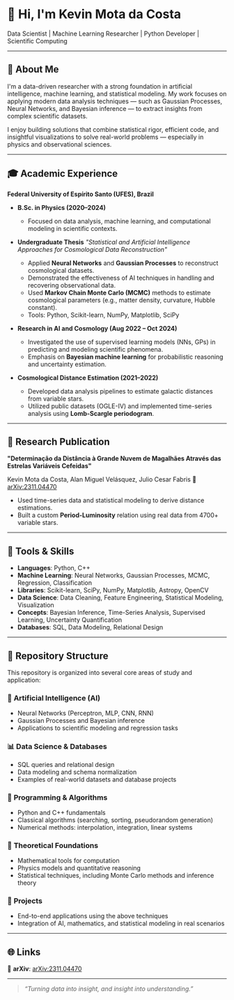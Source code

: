 # 👋 Hi, I'm Kevin Mota da Costa

Data Scientist | Machine Learning Researcher | Python Developer | Scientific Computing

---

## 📌 About Me

I'm a data-driven researcher with a strong foundation in artificial intelligence, machine learning, and statistical modeling. My work focuses on applying modern data analysis techniques — such as Gaussian Processes, Neural Networks, and Bayesian inference — to extract insights from complex scientific datasets.

I enjoy building solutions that combine statistical rigor, efficient code, and insightful visualizations to solve real-world problems — especially in physics and observational sciences.

---

## 🎓 Academic Experience

**Federal University of Espírito Santo (UFES), Brazil**

* **B.Sc. in Physics (2020–2024)**

  * Focused on data analysis, machine learning, and computational modeling in scientific contexts.

* **Undergraduate Thesis**
  *"Statistical and Artificial Intelligence Approaches for Cosmological Data Reconstruction"*

  * Applied **Neural Networks** and **Gaussian Processes** to reconstruct cosmological datasets.
  * Demonstrated the effectiveness of AI techniques in handling and recovering observational data.
  * Used **Markov Chain Monte Carlo (MCMC)** methods to estimate cosmological parameters (e.g., matter density, curvature, Hubble constant).
  * Tools: Python, Scikit-learn, NumPy, Matplotlib, SciPy

* **Research in AI and Cosmology (Aug 2022 – Oct 2024)**

  * Investigated the use of supervised learning models (NNs, GPs) in predicting and modeling scientific phenomena.
  * Emphasis on **Bayesian machine learning** for probabilistic reasoning and uncertainty estimation.

* **Cosmological Distance Estimation (2021–2022)**

  * Developed data analysis pipelines to estimate galactic distances from variable stars.
  * Utilized public datasets (OGLE-IV) and implemented time-series analysis using **Lomb-Scargle periodogram**.

---

## 📄 Research Publication

**"Determinação da Distância à Grande Nuvem de Magalhães Através das Estrelas Variáveis Cefeidas"**



Kevin Mota da Costa, Alan Miguel Velásquez, Julio Cesar Fabris
📄 [arXiv:2311.04470](https://arxiv.org/abs/2311.04470)

* Used time-series data and statistical modeling to derive distance estimations.
* Built a custom **Period-Luminosity** relation using real data from 4700+ variable stars.

---

## 💼 Tools & Skills

* **Languages**: Python, C++
* **Machine Learning**: Neural Networks, Gaussian Processes, MCMC, Regression, Classification
* **Libraries**: Scikit-learn, SciPy, NumPy, Matplotlib, Astropy, OpenCV
* **Data Science**: Data Cleaning, Feature Engineering, Statistical Modeling, Visualization
* **Concepts**: Bayesian Inference, Time-Series Analysis, Supervised Learning, Uncertainty Quantification
* **Databases**: SQL, Data Modeling, Relational Design

---

## 📁 Repository Structure

This repository is organized into several core areas of study and application:

### 🧠 **Artificial Intelligence (AI)**

* Neural Networks (Perceptron, MLP, CNN, RNN)
* Gaussian Processes and Bayesian inference
* Applications to scientific modeling and regression tasks

### 📊 **Data Science & Databases**

* SQL queries and relational design
* Data modeling and schema normalization
* Examples of real-world datasets and database projects

### 💪 **Programming & Algorithms**

* Python and C++ fundamentals
* Classical algorithms (searching, sorting, pseudorandom generation)
* Numerical methods: interpolation, integration, linear systems

### 📘 **Theoretical Foundations**

* Mathematical tools for computation
* Physics models and quantitative reasoning
* Statistical techniques, including Monte Carlo methods and inference theory

### 🧪 **Projects**

* End-to-end applications using the above techniques
* Integration of AI, mathematics, and statistical modeling in real scenarios

---

## 🌐 Links

🔗 **arXiv**: [arXiv:2311.04470](https://arxiv.org/abs/2311.04470)

---

> *“Turning data into insight, and insight into understanding.”*
